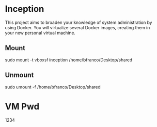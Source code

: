 # Inception
This project aims to broaden your knowledge of system administration by using Docker. You will virtualize several Docker images, creating them in your new personal virtual machine.


## Mount
sudo mount -t vboxsf inception /home/bfranco/Desktop/shared

## Unmount

sudo umount -f /home/bfranco/Desktop/shared

# VM Pwd
1234